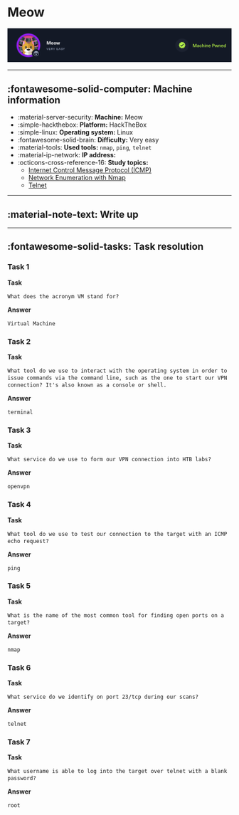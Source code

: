 # Meow

![Meow HTB machine banner](../../assets/meow-banner.png)

---

## :fontawesome-solid-computer: Machine information

* :material-server-security: **Machine:** Meow
* :simple-hackthebox: **Platform:**  HackTheBox
* :simple-linux: **Operating system:** Linux
* :fontawesome-solid-brain: **Difficulty:** Very easy
* :material-tools: **Used tools:**  `nmap`, `ping`, `telnet`
* :material-ip-network: **IP address:** 
* :octicons-cross-reference-16: **Study topics:**
    - [Internet Control Message Protocol (ICMP)](https://hollowdragonx.github.io/cybersecurity-notes/)
    - [Network Enumeration with Nmap](https://hollowdragonx.github.io/cybersecurity-notes/network-enumeration/nmap/nmap-cheatsheet/)
    - [Telnet](https://hollowdragonx.github.io/cybersecurity-notes/)

---

## :material-note-text: Write up

---

## :fontawesome-solid-tasks: Task resolution

### Task 1

**Task**

```
What does the acronym VM stand for? 
```

**Answer**
```
Virtual Machine
```


### Task 2

**Task**

```
What tool do we use to interact with the operating system in order to issue commands via the command line, such as the one to start our VPN connection? It's also known as a console or shell. 
```

**Answer**

```
terminal
```


### Task 3 

**Task**
```
What service do we use to form our VPN connection into HTB labs? 
```

**Answer**
```
openvpn
```

### Task 4

**Task**
```
What tool do we use to test our connection to the target with an ICMP echo request? 
```

**Answer**
```
ping
```

### Task 5

**Task**
```
What is the name of the most common tool for finding open ports on a target? 
```

**Answer**
```
nmap
```

### Task 6

**Task**
```
What service do we identify on port 23/tcp during our scans? 
```


**Answer**
```
telnet
```

### Task 7

**Task**
```
What username is able to log into the target over telnet with a blank password? 
```

**Answer**
```
root
```
